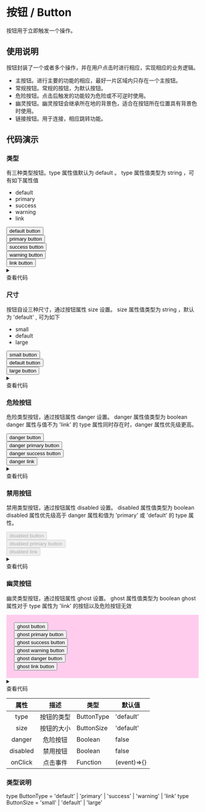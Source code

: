 <main>

# 按钮 / Button

按钮用于立即触发一个操作。

## 使用说明

<desc>按钮封装了一个或者多个操作，并在用户点击时进行相应，实现相应的业务逻辑。</desc>

<ul>
  <li>主按钮。进行主要的功能的相应，最好一片区域内只存在一个主按钮。</li>
  <li>常规按钮。常规的按钮，为默认按钮。</li>
  <li>危险按钮。点击后触发的功能较为危险或不可逆时使用。</li>
  <li>幽灵按钮。幽灵按钮会继承所在地的背景色，适合在按钮所在位置具有背景色时使用。</li>
  <li>链接按钮。用于连接，相应跳转功能。</li>
</ul>

## 代码演示

### 类型

<desc>有三种类型按钮。type 属性值默认为 default 。</desc>
<desc>type 属性值类型为 string ，可有如下属性值</desc>

<ul>
  <li>default</li>
  <li>primary</li>
  <li>success</li>
  <li>warning</li>
  <li>link</li>
</ul>

<playground>
<wrapper>
<div style='marginBottom: 10px;'><Button type='default'>default button</Button></div>
<div style='marginBottom: 10px;'><Button type='primary'>primary button</Button></div>
<div style='marginBottom: 10px;'><Button type='success'>success button</Button></div>
<div style='marginBottom: 10px;'><Button type='warning'>warning button</Button></div>
<div><Button type='link'>link button</Button></div>
</wrapper>

<details>
<summary>
  <div>查看代码</div>
</summary>

```jsx
import { Button } from 'nei-ui'
ReactDOM.render(
  <>
    <Button type="default">default button</Button>
    <Button type="primary">primary button</Button>
    <Button type="success">success button</Button>
    <Button type="warning">warning button</Button>
    <Button type="link">link button</Button>
  </>
)
```

</details>
</playground>

### 尺寸

<desc>按钮自设三种尺寸，通过按钮属性 size 设置。</desc>
<desc>size 属性值类型为 string ，默认为 'default' , 可为如下</desc>

<ul>
  <li>small</li>
  <li>default</li>
  <li>large</li>
</ul>

<playground>
<wrapper>

<div style='marginBottom: 10px;'><Button size='small'>small button</Button></div>
<div style='marginBottom: 10px;'><Button size='default'>default button</Button></div>
<div style='marginBottom: 10px;'><Button size='large'>large button</Button></div>
</wrapper>

<details>
<summary>
  <div>查看代码</div>
</summary>

```jsx
import { Button } from 'nei-ui'
ReactDOM.render(
  <>
    <Button size="small">small button</Button>
    <Button size="default">default button</Button>
    <Button size="large">large button</Button>
  </>
)
```

</details>
</playground>

### 危险按钮

<desc>危险类型按钮，通过按钮属性 danger 设置。</desc>
<desc>danger 属性值类型为 boolean</desc>
<desc>danger 属性与值不为 'link' 的 type 属性同时存在时，danger 属性优先级更高。</desc>
<playground>
<wrapper>

<div style='marginBottom: 10px;'><Button danger>danger button</Button></div>
<div style='marginBottom: 10px;'><Button danger type='primary'>danger primary button</Button></div>
<div style='marginBottom: 10px;'><Button danger type='success'>danger success button</Button></div>
<div><Button danger type='link'>danger link</Button></div>
</wrapper>

<details>
<summary>
  <div>查看代码</div>
</summary>

```jsx
import { Button } from 'nei-ui'
ReactDOM.render(
  <>
    <Button danger>danger button</Button>
    <Button danger type="success">
      danger success button
    </Button>
    <Button danger type="link">
      link button
    </Button>
  </>
)
```

</details>
</playground>

### 禁用按钮

<desc>禁用类型按钮，通过按钮属性 disabled 设置。</desc>
<desc>disabled 属性值类型为 boolean</desc>
<desc>disabled 属性优先级高于 danger 属性和值为 'primary' 或 'default' 的 type 属性。</desc>
<playground>
<wrapper>

<div style='marginBottom: 10px;'><Button disabled>disabled button</Button></div>
<div style='marginBottom: 10px;'><Button disabled danger type='primary'>disabled primary button</Button></div>
<div><Button disabled type='link'>disabled link</Button></div>
</wrapper>

<details>
<summary>
  <div>查看代码</div>
</summary>

```jsx
import { Button } from 'nei-ui'
ReactDOM.render(
  <>
    <Button danger>danger button</Button>
    <Button danger type="primary">
      primary button
    </Button>
    <Button danger type="link">
      link button
    </Button>
  </>
)
```

</details>
</playground>

### 幽灵按钮

<desc>幽灵类型按钮，通过按钮属性 ghost 设置。</desc>
<desc>ghost 属性值类型为 boolean</desc>
<desc>ghost 属性对于 type 属性为 'link' 的按钮以及危险按钮无效</desc>
<playground>
<wrapper>

<div style='background: #fce; padding: 20px;'>
<div style='marginBottom: 10px;'><Button ghost>ghost button</Button></div>
<div style='marginBottom: 10px;'><Button ghost type='primary'>ghost primary button</Button></div>
<div style='marginBottom: 10px;'><Button ghost type='success'>ghost success button</Button></div>
<div style='marginBottom: 10px;'><Button ghost type='warning'>ghost warning button</Button></div>
<div style='marginBottom: 10px;'><Button ghost danger type='primary'>ghost danger button</Button></div>
<div><Button type='link'>ghost link button</Button></div>
</div>
</wrapper>

<details>
<summary>
  <div>查看代码</div>
</summary>

```jsx
import { Button } from 'nei-ui'
ReactDOM.render(
  <>
    <Button ghost>ghost button</Button>
    <Button ghost type="primary">
      ghost primary button
    </Button>
    <Button ghost type="success">
      ghost success button
    </Button>
    <Button ghost type="warning">
      ghost warning button
    </Button>
    <Button ghost danger type="primary">
      ghost danger button
    </Button>
    <Button type="link">ghost link button</Button>
  </>
)
```

</details>
</playground>

|   属性   |    描述    | 类型       | 默认值      |
| :------: | :--------: | ---------- | ----------- |
|   type   | 按钮的类型 | ButtonType | 'default'   |
|   size   | 按钮的大小 | ButtonSize | 'default'   |
|  danger  |  危险按钮  | Boolean    | false       |
| disabled |  禁用按钮  | Boolean    | false       |
| onClick  |  点击事件  | Function   | (event)=>{} |

### 类型说明

<desc>type ButtonType = 'default' | 'primary' | 'success' | 'warning' | 'link'</desc>
<desc>type ButtonSize = 'small' | 'default' | 'large'</desc>

</main>

